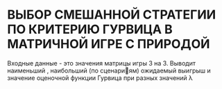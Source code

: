 # ВЫБОР СМЕШАННОЙ СТРАТЕГИИ ПО КРИТЕРИЮ ГУРВИЦА В МАТРИЧНОЙ ИГРЕ С ПРИРОДОЙ 
Входные данные - это значения матрицы игры 3 на 3.
Выводит наименьший , наибольший (по сценариям) ожидаемый выигрыш и значение оценочной функции Гурвица при разных значений λ
